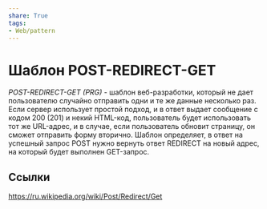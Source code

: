 ```yaml
---
share: True
tags: 
- Web/pattern
---
```

# Шаблон POST-REDIRECT-GET
*POST-REDIRECT-GET (PRG)* - шаблон веб-разработки, который не дает пользователю случайно отправить одни и те же данные несколько раз.
Если сервер использует простой подход, и в ответ выдает сообщение с кодом 200 (201) и некий HTML-код, пользователь будет использовать тот же URL-адрес, и в случае, если пользователь обновит страницу, он сможет отправить форму вторично.
Шаблон определяет, в ответ на успешный запрос POST нужно вернуть ответ REDIRECT на новый адрес, на который будет выполнен GET-запрос.

## Ссылки
https://ru.wikipedia.org/wiki/Post/Redirect/Get